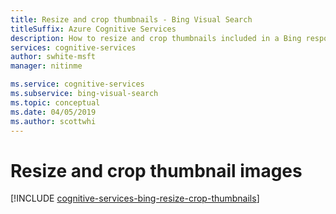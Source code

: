 ```yaml
---
title: Resize and crop thumbnails - Bing Visual Search
titleSuffix: Azure Cognitive Services
description: How to resize and crop thumbnails included in a Bing response.
services: cognitive-services
author: swhite-msft
manager: nitinme

ms.service: cognitive-services
ms.subservice: bing-visual-search
ms.topic: conceptual
ms.date: 04/05/2019
ms.author: scottwhi
---
```


# Resize and crop thumbnail images

[!INCLUDE [cognitive-services-bing-resize-crop-thumbnails](../../../includes/cognitive-services-bing-resize-crop-thumbnails.md)]
